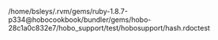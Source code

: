 /home/bsleys/.rvm/gems/ruby-1.8.7-p334@hobocookbook/bundler/gems/hobo-28c1a0c832e7/hobo_support/test/hobosupport/hash.rdoctest